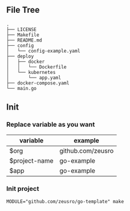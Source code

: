 ## File Tree

```
.
├── LICENSE
├── Makefile
├── README.md
├── config
│   └── config-example.yaml
├── deploy
│   ├── docker
│   │   └── Dockerfile
│   └── kubernetes
│       └── app.yaml
├── docker-compose.yaml
└── main.go
```

## Init

### Replace variable as you want

variable | example
---|---
$org|github.com/zeusro
$project-name|go-example
$app|go-example

### Init project

    MODULE="github.com/zeusro/go-template" make




